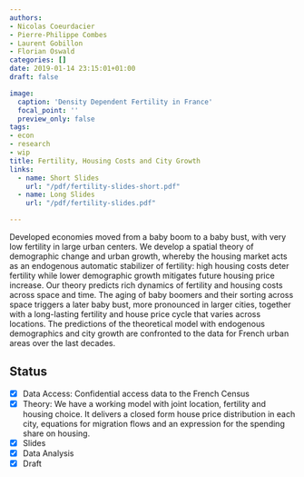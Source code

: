 ```yaml
---
authors:
- Nicolas Coeurdacier
- Pierre-Philippe Combes
- Laurent Gobillon
- Florian Oswald
categories: []
date: 2019-01-14 23:15:01+01:00
draft: false

image:
  caption: 'Density Dependent Fertility in France'
  focal_point: ''
  preview_only: false
tags:
- econ
- research
- wip
title: Fertility, Housing Costs and City Growth
links:
  - name: Short Slides
    url: "/pdf/fertility-slides-short.pdf"
  - name: Long Slides
    url: "/pdf/fertility-slides.pdf"      

---
```

Developed economies moved from a baby boom to a baby bust, with very low fertility in large urban centers. We develop a spatial theory of demographic change and urban growth, whereby the housing market acts as an endogenous automatic stabilizer of fertility: high housing costs deter fertility while lower demographic growth mitigates future housing price increase. Our theory predicts rich dynamics of fertility and housing costs across space and time. The aging of baby boomers and their sorting across space triggers a later baby bust, more pronounced in larger cities, together with a long-lasting fertility and house price cycle that varies across locations. The predictions of the theoretical model with endogenous demographics and city growth are confronted to the data for French urban areas over the last decades.

## Status

- [x] Data Access: Confidential access data to the French Census
- [x] Theory: We have a working model with joint location, fertility and housing choice. It delivers a closed form house price distribution in each city, equations for migration flows and an expression for the spending share on housing. 
- [x] Slides
- [x] Data Analysis
- [x] Draft
